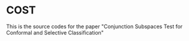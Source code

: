 # COST
This is the source codes for the paper "Conjunction Subspaces Test for Conformal and Selective Classification"
